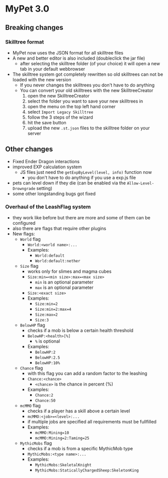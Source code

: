 # MyPet 3.0

## Breaking changes

### Skilltree format

* MyPet now uses the JSON format for all skilltree files
* A new and better editor is also included \(doubleclick the jar file\)
  * after selecting the skilltree folder \(of your choice\) it will open a new tab in your default webbrowser
* The skilltree system got completely rewritten so old skilltrees can not be loaded with the new version
  * If you never changes the skilltrees you don't have to do anything
  * You can convert your old skilltrees with the new SkilltreeCreator
    1. open the new SkilltreeCreator
    2. select the folder you want to save your new skilltrees in
    3. open the menu on the top left hand corner
    4. select `Import Legacy Skilltree`
    5. follow the 3 steps of the wizard
    6. hit the save button
    7. upload the new `.st.json` files to the skilltree folder on your server

## Other changes

* Fixed Ender Dragon interactions
* improved EXP calculation system
  * JS files just need the `getExpByLevel(level, info)` function now
    * you don't have to do anything if you use a exp.js file
* pets can level down if they die \(can be enabled via the `Allow-Level-Drowngrade` setting\)
* some other longstanding bugs got fixed

### Overhaul of the LeashFlag system

* they work like before but there are more and some of them can be configured
* also there are flags that require other plugins
* New flags:
  * `World` flag
    * `World:<world name>:...`
    * Examples:
      * `World:default`
      * `World:default:nether`
  * `Size` flag
    * works only for slimes and magma cubes
    * `Size:min=<min size>:max=<max size>`
      * `min` is an optional parameter
      * `max` is an optional parameter
    * `Size:<exact size>`
    * Examples:
      * `Size:min=2`
      * `Size:min=2:max=4`
      * `Size:max=2`
      * `Size:3`
  * `BelowHP` flag
    * checks if a mob is below a certain health threshold
    * `BelowHP:<health>[%]`
      * `%` is optional
    * Examples:
      * `BelowHP:2`
      * `BelowHP:2.5`
      * `BelowHP:10%`
  * `Chance` flag
    * with this flag you can add a random factor to the leashing
    * `Chance:<chance>`
      * `<chance>` is the chance in percent \(%\)
    * Examples:
      * `Chance:2`
      * `Chance:50`
  * `mcMMO` flag
    * checks if a player has a skill above a certain level
    * `mcMMO:<job>=<level>:...`
    * if multiple jobs are specified all requirements must be fullfilled
    * Examples:
      * `mcMMO:Mining=10`
      * `mcMMO:Mining=2:Taming=25`
  * `MythicMobs` flag
    * checks if a mob is from a specific MythicMob type
    * `MythicMobs:<type name>:...`
    * Examples:
      * `MythicMobs:SkeletalKnight`
      * `MythicMobs:StaticallyChargedSheep:SkeletonKing`

